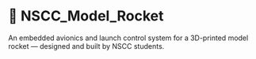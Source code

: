 # 🚀 NSCC_Model_Rocket
An embedded avionics and launch control system for a 3D-printed model rocket — designed and built by NSCC students.
